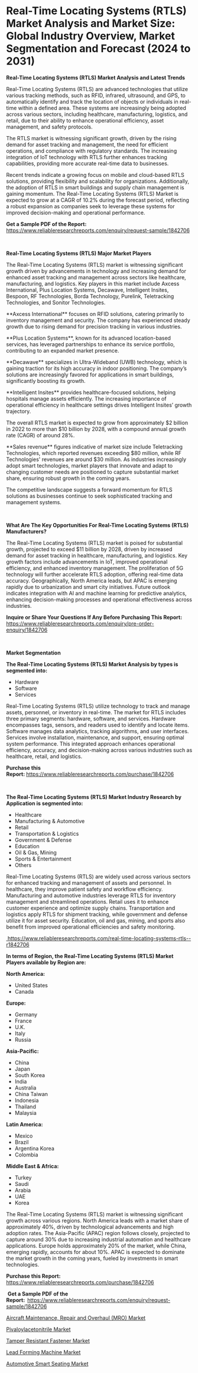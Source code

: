 <p><h1>Real-Time Locating Systems (RTLS) Market Analysis and Market Size: Global Industry Overview, Market Segmentation and Forecast (2024 to 2031)</h1></p><p><strong>Real-Time Locating Systems (RTLS) Market Analysis and Latest Trends</strong></p>
<p><p>Real-Time Locating Systems (RTLS) are advanced technologies that utilize various tracking methods, such as RFID, infrared, ultrasound, and GPS, to automatically identify and track the location of objects or individuals in real-time within a defined area. These systems are increasingly being adopted across various sectors, including healthcare, manufacturing, logistics, and retail, due to their ability to enhance operational efficiency, asset management, and safety protocols.</p><p>The RTLS market is witnessing significant growth, driven by the rising demand for asset tracking and management, the need for efficient operations, and compliance with regulatory standards. The increasing integration of IoT technology with RTLS further enhances tracking capabilities, providing more accurate real-time data to businesses.</p><p>Recent trends indicate a growing focus on mobile and cloud-based RTLS solutions, providing flexibility and scalability for organizations. Additionally, the adoption of RTLS in smart buildings and supply chain management is gaining momentum. The Real-Time Locating Systems (RTLS) Market is expected to grow at a CAGR of 10.2% during the forecast period, reflecting a robust expansion as companies seek to leverage these systems for improved decision-making and operational performance.</p></p>
<p><strong>Get a Sample PDF of the Report:&nbsp;</strong> <a href="https://www.reliableresearchreports.com/enquiry/request-sample/1842706?utm_campaign=37&utm_medium=2&utm_source=Github&utm_content=ia&utm_term=16102024&utm_id=real-time-locating-systems-rtls">https://www.reliableresearchreports.com/enquiry/request-sample/1842706</a></p>
<p>&nbsp;</p>
<p><strong>Real-Time Locating Systems (RTLS) Major Market Players</strong></p>
<p><p>The Real-Time Locating Systems (RTLS) market is witnessing significant growth driven by advancements in technology and increasing demand for enhanced asset tracking and management across sectors like healthcare, manufacturing, and logistics. Key players in this market include Axcess International, Plus Location Systems, Decawave, Intelligent Insites, Bespoon, RF Technologies, Borda Technology, Purelink, Teletracking Technologies, and Sonitor Technologies.</p><p>**Axcess International** focuses on RFID solutions, catering primarily to inventory management and security. The company has experienced steady growth due to rising demand for precision tracking in various industries. </p><p>**Plus Location Systems**, known for its advanced location-based services, has leveraged partnerships to enhance its service portfolio, contributing to an expanded market presence. </p><p>**Decawave** specializes in Ultra-Wideband (UWB) technology, which is gaining traction for its high accuracy in indoor positioning. The company’s solutions are increasingly favored for applications in smart buildings, significantly boosting its growth.</p><p>**Intelligent Insites** provides healthcare-focused solutions, helping hospitals manage assets efficiently. The increasing importance of operational efficiency in healthcare settings drives Intelligent Insites’ growth trajectory.</p><p>The overall RTLS market is expected to grow from approximately $2 billion in 2022 to more than $10 billion by 2028, with a compound annual growth rate (CAGR) of around 28%. </p><p>**Sales revenue** figures indicative of market size include Teletracking Technologies, which reported revenues exceeding $80 million, while RF Technologies' revenues are around $30 million. As industries increasingly adopt smart technologies, market players that innovate and adapt to changing customer needs are positioned to capture substantial market share, ensuring robust growth in the coming years. </p><p>The competitive landscape suggests a forward momentum for RTLS solutions as businesses continue to seek sophisticated tracking and management systems.</p></p>
<p>&nbsp;</p>
<p><strong>What Are The Key Opportunities For Real-Time Locating Systems (RTLS) Manufacturers?</strong></p>
<p><p>The Real-Time Locating Systems (RTLS) market is poised for substantial growth, projected to exceed $11 billion by 2028, driven by increased demand for asset tracking in healthcare, manufacturing, and logistics. Key growth factors include advancements in IoT, improved operational efficiency, and enhanced inventory management. The proliferation of 5G technology will further accelerate RTLS adoption, offering real-time data accuracy. Geographically, North America leads, but APAC is emerging rapidly due to urbanization and smart city initiatives. Future outlook indicates integration with AI and machine learning for predictive analytics, enhancing decision-making processes and operational effectiveness across industries.</p></p>
<p><strong>Inquire or Share Your Questions If Any Before Purchasing This Report:</strong> <a href="https://www.reliableresearchreports.com/enquiry/pre-order-enquiry/1842706?utm_campaign=37&utm_medium=2&utm_source=Github&utm_content=ia&utm_term=16102024&utm_id=real-time-locating-systems-rtls">https://www.reliableresearchreports.com/enquiry/pre-order-enquiry/1842706</a></p>
<p>&nbsp;</p>
<p><strong>Market Segmentation</strong></p>
<p><strong>The Real-Time Locating Systems (RTLS) Market Analysis by types is segmented into:</strong></p>
<p><ul><li>Hardware</li><li>Software</li><li>Services</li></ul></p>
<p><p>Real-Time Locating Systems (RTLS) utilize technology to track and manage assets, personnel, or inventory in real-time. The market for RTLS includes three primary segments: hardware, software, and services. Hardware encompasses tags, sensors, and readers used to identify and locate items. Software manages data analytics, tracking algorithms, and user interfaces. Services involve installation, maintenance, and support, ensuring optimal system performance. This integrated approach enhances operational efficiency, accuracy, and decision-making across various industries such as healthcare, retail, and logistics.</p></p>
<p><strong>Purchase this Report:&nbsp;</strong><a href="https://www.reliableresearchreports.com/purchase/1842706?utm_campaign=37&utm_medium=2&utm_source=Github&utm_content=ia&utm_term=16102024&utm_id=real-time-locating-systems-rtls">https://www.reliableresearchreports.com/purchase/1842706</a></p>
<p>&nbsp;</p>
<p><strong>The Real-Time Locating Systems (RTLS) Market Industry Research by Application is segmented into:</strong></p>
<p><ul><li>Healthcare</li><li>Manufacturing & Automotive</li><li>Retail</li><li>Transportation & Logistics</li><li>Government & Defense</li><li>Education</li><li>Oil & Gas, Mining</li><li>Sports & Entertainment</li><li>Others</li></ul></p>
<p><p>Real-Time Locating Systems (RTLS) are widely used across various sectors for enhanced tracking and management of assets and personnel. In healthcare, they improve patient safety and workflow efficiency. Manufacturing and automotive industries leverage RTLS for inventory management and streamlined operations. Retail uses it to enhance customer experience and optimize supply chains. Transportation and logistics apply RTLS for shipment tracking, while government and defense utilize it for asset security. Education, oil and gas, mining, and sports also benefit from improved operational efficiencies and safety monitoring.</p></p>
<p><a href="https://www.reliableresearchreports.com/real-time-locating-systems-rtls--r1842706?utm_campaign=37&utm_medium=2&utm_source=Github&utm_content=ia&utm_term=16102024&utm_id=real-time-locating-systems-rtls">&nbsp;https://www.reliableresearchreports.com/real-time-locating-systems-rtls--r1842706</a></p>
<p><strong>In terms of Region, the Real-Time Locating Systems (RTLS) Market Players available by Region are:</strong></p>
<p>
    <p> <strong> North America: </strong>
        <ul>
            <li>United States</li>
            <li>Canada</li>
        </ul>
        </p> 
    <p> <strong> Europe: </strong>
        <ul>
            <li>Germany</li>
            <li>France</li>
            <li>U.K.</li>
            <li>Italy</li>
            <li>Russia</li>
        </ul>
        </p> 
    <p> <strong> Asia-Pacific: </strong>
        <ul>
            <li>China</li>
            <li>Japan</li>
            <li>South Korea</li>
            <li>India</li>
            <li>Australia</li>
            <li>China Taiwan</li>
            <li>Indonesia</li>
            <li>Thailand</li>
            <li>Malaysia</li>
        </ul>
        </p> 
    <p> <strong> Latin America: </strong>
        <ul>
            <li>Mexico</li>
            <li>Brazil</li>
            <li>Argentina Korea</li>
            <li>Colombia</li>
        </ul>
        </p> 
    <p> <strong> Middle East & Africa: </strong>
        <ul>
            <li>Turkey</li>
            <li>Saudi</li>
            <li>Arabia</li>
            <li>UAE</li>
            <li>Korea</li>
        </ul>
    </p>
    </p>
<p><p>The Real-Time Locating Systems (RTLS) market is witnessing significant growth across various regions. North America leads with a market share of approximately 40%, driven by technological advancements and high adoption rates. The Asia-Pacific (APAC) region follows closely, projected to capture around 30% due to increasing industrial automation and healthcare applications. Europe holds approximately 20% of the market, while China, emerging rapidly, accounts for about 10%. APAC is expected to dominate the market growth in the coming years, fueled by investments in smart technologies.</p></p>
<p><strong>Purchase this Report: </strong><a href="https://www.reliableresearchreports.com/purchase/1842706?utm_campaign=37&utm_medium=2&utm_source=Github&utm_content=ia&utm_term=16102024&utm_id=real-time-locating-systems-rtls">https://www.reliableresearchreports.com/purchase/1842706</a></p>
<p>&nbsp;<strong>Get a Sample PDF of the Report:&nbsp;&nbsp;</strong><a href="https://www.reliableresearchreports.com/enquiry/request-sample/1842706?utm_campaign=37&utm_medium=2&utm_source=Github&utm_content=ia&utm_term=16102024&utm_id=real-time-locating-systems-rtls">https://www.reliableresearchreports.com/enquiry/request-sample/1842706</a></p>
<p><strong></strong></p>
<p><p><a href="https://github.com/SamiaHussain82/Market-Research-Report-List-1/blob/main/aircraft-maintenance-repair-and-overhaul-mro-market.md?utm_campaign=37&utm_medium=2&utm_source=Github&utm_content=ia&utm_term=16102024&utm_id=real-time-locating-systems-rtls">Aircraft Maintenance, Repair and Overhaul (MRO) Market</a></p><p><a href="https://www.linkedin.com/pulse/pivaloylacetonitrile-market-report-product-type-end-use-0dg9e?utm_campaign=37&utm_medium=2&utm_source=Github&utm_content=ia&utm_term=16102024&utm_id=real-time-locating-systems-rtls">Pivaloylacetonitrile Market</a></p><p><a href="https://issuu.com/reportprime-2/docs/tamper-resistant-fastener-market-si_52ca38dbf6c757?utm_campaign=37&utm_medium=2&utm_source=Github&utm_content=ia&utm_term=16102024&utm_id=real-time-locating-systems-rtls">Tamper Resistant Fastener Market</a></p><p><a href="https://issuu.com/reportprime-2/docs/lead-forming-machine-market-size-20_1ce06bf7b4db0c?utm_campaign=37&utm_medium=2&utm_source=Github&utm_content=ia&utm_term=16102024&utm_id=real-time-locating-systems-rtls">Lead Forming Machine Market</a></p><p><a href="https://github.com/DianaWilson796/Market-Research-Report-List-1/blob/main/automotive-smart-seating-market.md?utm_campaign=37&utm_medium=2&utm_source=Github&utm_content=ia&utm_term=16102024&utm_id=real-time-locating-systems-rtls">Automotive Smart Seating Market</a></p></p>